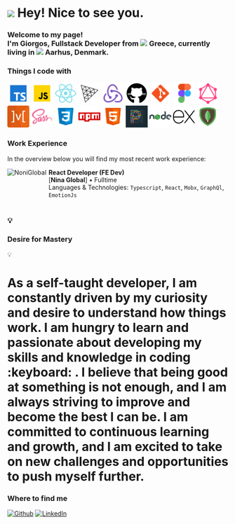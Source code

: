 <h1><img src="https://emojis.slackmojis.com/emojis/images/1531849430/4246/blob-sunglasses.gif?1531849430" width="30"/> Hey! Nice to see you.</h1>

### <p>Welcome to my page! </br> I'm Giorgos, Fullstack Developer from <img src="https://github.com/csmoore/country-flag-icons/blob/8f7c50904bb7080b8aef99c3fa836305117bcbc1/country-flags-4x3-png/gr.png" width="13"/> <b>Greece</b>, currently living in <img src="https://github.com/csmoore/country-flag-icons/blob/8f7c50904bb7080b8aef99c3fa836305117bcbc1/country-flags-4x3-png/dk.png" width="13"/> <b>Aarhus, Denmark</b>. </p>

### <h3>Things I code with</h3>

<p>
  <img alt="TypeScript" src="./imgs/typescript.png" width="50"/>
  <img alt="Javascript" src="./imgs/javascript.gif" width="50"/>
  <img alt="React" src="./imgs/react.png" width="50"/>
  <img alt="ThreeJs" src="./imgs/threejs.svg" width="50"/>
  <img alt="redux" src="./imgs/redux.png" width="50"/>
  <img alt="github actions" src="./imgs/github.png" width="50"/>
  <img alt="git" src="./imgs/git.png" width="50"/>
  <img alt="figma" src="./imgs/figma.png" width="50"/>
  <img alt="GraphQL" src="./imgs/graphql.png" width="50"/>
  <img alt="Mobx" src="./imgs/mobx.png" width="50"/>
  <img alt="Sass" src="./imgs/sass.png" width="50"/>
  <img alt="Css" src="./imgs/css3.png" width="50"/>
  <img alt="npm" src="./imgs/npm.png" width="50"/>
  <img alt="html5" src="./imgs/html5.png" width="50"/>
  <img alt="Prettier" src="./imgs/prettier.png" width="50"/>
  <img alt="Nodejs" src="./imgs/nodejs.png" width="50"/>
  <img alt="Expressjs" src="./imgs/expressjs.png" width="50"/>
  <img alt="MongoDB" src="./imgs/mongodb.png" width="50"/>
</p>

### Work Experience

In the overview below you will find my most recent work experience:

<img align="left" height="94px" width="94px" alt="NoniGlobal" src="https://static.vecteezy.com/system/resources/thumbnails/011/543/048/small/cute-laptop-for-sticker-isolated-cartoon-object-illustration-flat-style-sticker-icon-design-premium-logo-vector.jpg"/>

**React Developer (FE Dev)** \
[**Nina Global**] • Fulltime \
Languages & Technologies: `Typescript`, `React`, `Mobx`, `GraphQl`, `EmotionJs` \
<br/>

### :bulb: <h3>Desire for Mastery</h3> :bulb:

  <h1>As a self-taught developer, I am constantly driven by my curiosity and desire to understand how things work. I am hungry to learn and passionate about developing my skills and knowledge in coding :keyboard: . I believe that being good at something is not enough, and I am always striving to improve and become the best I can be. I am committed to continuous learning and growth, and I am excited to take on new challenges and opportunities to push myself further. </h1>

### <h3>Where to find me</h3>

<p><a href="https://github.com/GeorgeNonis" target="_blank"><img alt="Github" src="https://img.shields.io/badge/GitHub-%2312100E.svg?&style=for-the-badge&logo=Github&logoColor=white" /></a> <a href="https://www.linkedin.com/in/george-nonis-697430234/" target="_blank"><img alt="LinkedIn" src="https://img.shields.io/badge/linkedin-%230077B5.svg?&style=for-the-badge&logo=linkedin&logoColor=white" /></a>
</p>

<!--
**GeorgeNonis/GeorgeNonis** is a ✨ _special_ ✨ repository because its `README.md` (this file) appears on your GitHub profile.

Here are some ideas to get you started:

- 🔭 I’m currently working on ...
- 🌱 I’m currently learning ...
- 👯 I’m looking to collaborate on ...
- 🤔 I’m looking for help with ...
- 💬 Ask me about ...
- 📫 How to reach me: ...
- 😄 Pronouns: ...
- ⚡ Fun fact: ...
-->
